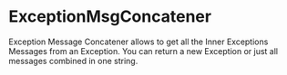 # ExceptionMsgConcatener
Exception Message Concatener allows to get all the Inner Exceptions Messages from an Exception. You can return a new Exception or just all messages combined in one string.

